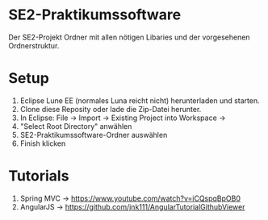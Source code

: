 # SE2-Praktikumssoftware

Der SE2-Projekt Ordner mit allen nötigen Libaries und der vorgesehenen Ordnerstruktur.

Setup
=====
1.  Eclipse Lune EE (normales Luna reicht nicht) herunterladen und starten.
2.  Clone diese Reposity oder lade die Zip-Datei herunter.
3.  In Eclipse: File -> Import -> Existing Project into Workspace -> 
4.  "Select Root Directory" anwählen
5.  SE2-Praktikumssoftware-Ordner auswählen
6.  Finish klicken

Tutorials
=========
1.  Spring MVC -> https://www.youtube.com/watch?v=iCQspqBpOB0
2.  AngularJS -> https://github.com/jnk111/AngularTutorialGithubViewer
